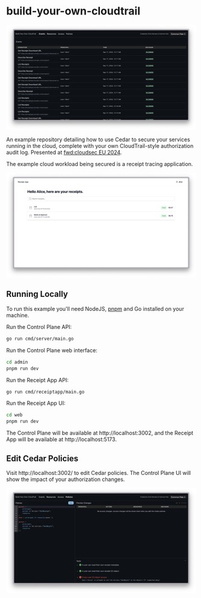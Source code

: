 # build-your-own-cloudtrail

![Events screenshot](docs/events-screenshot.png)

An example repository detailing how to use Cedar to secure your services running in the cloud, complete with your own CloudTrail-style authorization audit log. Presented at [fwd:cloudsec EU 2024](https://fwdcloudsec.org/conference/europe/).

The example cloud workload being secured is a receipt tracing application.

![Receipt tracker screenshot](docs/receipt-app.png)

## Running Locally

To run this example you'll need NodeJS, [pnpm](https://pnpm.io/installation) and Go installed on your machine.

Run the Control Plane API:

```bash
go run cmd/server/main.go
```

Run the Control Plane web interface:

```bash
cd admin
pnpm run dev
```

Run the Receipt App API:

```bash
go run cmd/receiptapp/main.go
```

Run the Receipt App UI:

```bash
cd web
pnpm run dev
```

The Control Plane will be available at http://localhost:3002, and the Receipt App will be available at http://localhost:5173.

## Edit Cedar Policies

Visit http://localhost:3002/ to edit Cedar policies. The Control Plane UI will show the impact of your authorization changes.

![Policy editor screenshot](docs/policy-screenshot.png)
